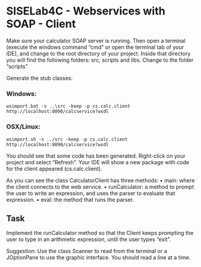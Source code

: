# SISELab4C - Webservices with SOAP - Client

Make sure your calculator SOAP server is running. Then open a terminal 
(execute the windows command “cmd” or open the terminal tab of your IDE), 
and change to the root directory of your project. Inside that directory you will 
find the following folders: src, scripts and libs. Change to the folder “scripts”.

Generate the stub classes:

### Windows:
``` 
wsimport.bat -s ..\src -keep -p cs.calc.client http://localhost:8090/calcservice?wsdl
``` 

### OSX/Linux:
``` 
wsimport.sh -s ../src -keep -p cs.calc.client http://localhost:8090/calcservice?wsdl
``` 

You should see that some code has been generated. 
Right-click on your project and select “Refresh”.
Your IDE will show a new package with code for the client appeared (cs.calc.client).

As you can see the class CalculatorClient has three methods:
• main: where the client connects to the web service.
• runCalculator: a method to prompt the user to write an
expression, and uses the parser to evaluate that expression. • eval: the method that runs the parser.

## Task
Implement the runCalculator method so that the Client keeps prompting the user to type in an 
arithmetic expression, until the user types “exit”.

Suggestion: Use the class Scanner to read from the terminal or a JOptionPane to use the graphic interface. You should read a line at a time.